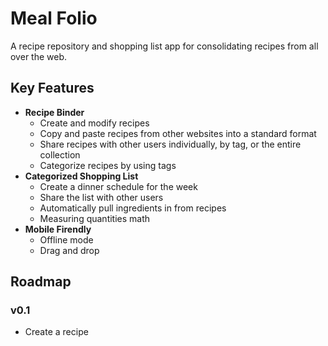 # Meal Folio
A recipe repository and shopping list app for consolidating recipes from all over the web.

## Key Features
* __Recipe Binder__
  * Create and modify recipes
  * Copy and paste recipes from other websites into a standard format
  * Share recipes with other users individually, by tag, or the entire collection
  * Categorize recipes by using tags
* __Categorized Shopping List__
  * Create a dinner schedule for the week
  * Share the list with other users
  * Automatically pull ingredients in from recipes
  * Measuring quantities math
* __Mobile Firendly__
  * Offline mode
  * Drag and drop
  
## Roadmap
### v0.1
* Create a recipe
